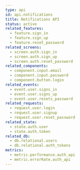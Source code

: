 ```yaml
---
type: api
id: api.notifications
title: Notifications API
status: active
related_features:
  - feature.sign_in
  - feature.sign_up
  - feature.reset_password
related_screens:
  - screen.auth.sign_in
  - screen.auth.sign_up
  - screen.auth.reset_password
related_components:
  - component.input.email
  - component.input.password
  - component.button.login
related_events:
  - event.user.signs_in
  - event.user.signs_up
  - event.user.resets_password
related_requests:
  - request.user.login
  - request.user.signup
  - request.user.reset_password
related_state:
  - state.auth.user
  - state.auth.token
related_db:
  - db.relational.users
  - db.relational.auth_tokens
metrics:
  - metric.performance.auth_api
  - metric.errorRate.auth_api
---
```

